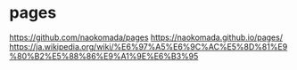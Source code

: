 # pages
https://github.com/naokomada/pages
https://naokomada.github.io/pages/
https://ja.wikipedia.org/wiki/%E6%97%A5%E6%9C%AC%E5%8D%81%E9%80%B2%E5%88%86%E9%A1%9E%E6%B3%95